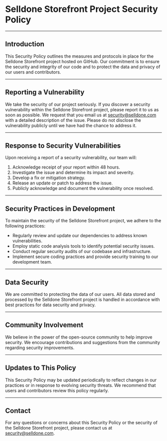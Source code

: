 # Selldone Storefront Project Security Policy

---
## Introduction

This Security Policy outlines the measures and protocols in place for the Selldone Storefront project hosted on GitHub. Our commitment is to ensure the security and integrity of our code and to protect the data and privacy of our users and contributors.

---
## Reporting a Vulnerability

We take the security of our project seriously. If you discover a security vulnerability within the Selldone Storefront project, please report it to us as soon as possible. We request that you email us at [security@selldone.com](mailto:security@selldone.com) with a detailed description of the issue. Please do not disclose the vulnerability publicly until we have had the chance to address it.

---
## Response to Security Vulnerabilities
Upon receiving a report of a security vulnerability, our team will:

1. Acknowledge receipt of your report within 48 hours.
2. Investigate the issue and determine its impact and severity.
3. Develop a fix or mitigation strategy.
4. Release an update or patch to address the issue.
5. Publicly acknowledge and document the vulnerability once resolved.

---
## Security Practices in Development
To maintain the security of the Selldone Storefront project, we adhere to the following practices:

- Regularly review and update our dependencies to address known vulnerabilities.
- Employ static code analysis tools to identify potential security issues.
- Conduct regular security audits of our codebase and infrastructure.
- Implement secure coding practices and provide security training to our development team.

---
## Data Security
We are committed to protecting the data of our users. All data stored and processed by the Selldone Storefront project is handled in accordance with best practices for data security and privacy.

---
## Community Involvement
We believe in the power of the open-source community to help improve security. We encourage contributions and suggestions from the community regarding security improvements.

---
## Updates to This Policy
This Security Policy may be updated periodically to reflect changes in our practices or in response to evolving security threats. We recommend that users and contributors review this policy regularly.

---
## Contact
For any questions or concerns about this Security Policy or the security of the Selldone Storefront project, please contact us at [security@selldone.com](mailto:security@selldone.com).
